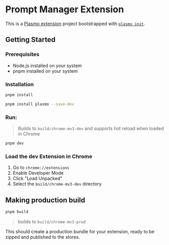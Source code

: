 
# Prompt Manager Extension

 This is a [Plasmo extension](https://docs.plasmo.com/) project bootstrapped with [`plasmo init`](https://www.npmjs.com/package/plasmo).

## Getting Started

### Prerequisites

- Node.js installed on your system
- pnpm installed on your system

###  Installation

```bash
pnpm install
```

```bash
pnpm install plasmo --save-dev
```

###  Run:

> Builds to `build/chrome-mv3-dev` and supports hot reload when loaded in Chrome
```bash
pnpm dev
```

### Load the dev Extension in Chrome

1. Go to `chrome://extensions`
2. Enable Developer Mode
3. Click "Load Unpacked"
4. Select the `build/chrome-mv3-dev` directory

## Making production build

```bash
pnpm build
```
> builds to `build/chrome-mv3-prod`

This should create a production bundle for your extension, ready to be zipped and published to the stores.
